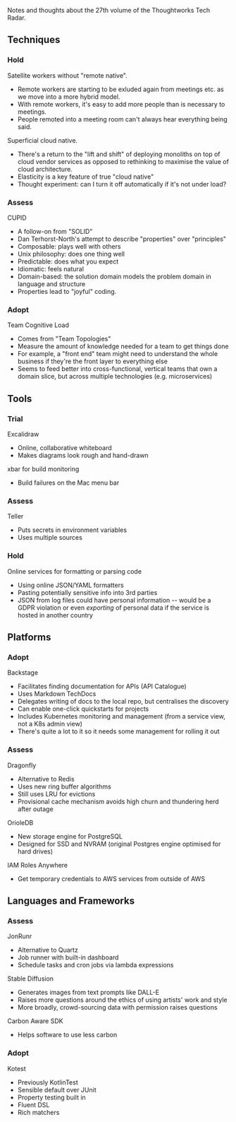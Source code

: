 Notes and thoughts about the 27th volume of the Thoughtworks Tech Radar.

## Techniques

### Hold

Satellite workers without "remote native".

- Remote workers are starting to be exluded again from meetings etc. as we move into a more hybrid model.
- With remote workers, it's easy to add more people than is necessary to meetings.
- People remoted into a meeting room can't always hear everything being said.

Superficial cloud native.

- There's a return to the "lift and shift" of deploying monoliths on top of cloud vendor services as opposed to rethinking to maximise the value of cloud architecture.
- Elasticity is a key feature of true "cloud native"
- Thought experiment: can I turn it off automatically if it's not under load?

### Assess

CUPID

- A follow-on from "SOLID"
- Dan Terhorst-North's attempt to describe "properties" over "principles"
- Composable: plays well with others
- Unix philosophy: does one thing well
- Predictable: does what you expect
- Idiomatic: feels natural
- Domain-based: the solution domain models the problem domain in language and structure
- Properties lead to "joyful" coding.

### Adopt

Team Cognitive Load

- Comes from "Team Topologies"
- Measure the amount of knowledge needed for a team to get things done
- For example, a "front end" team might need to understand the whole business if they're the front layer to everything else
- Seems to feed better into cross-functional, vertical teams that own a domain slice, but across multiple technologies (e.g. microservices)

## Tools

### Trial

Excalidraw

- Online, collaborative whiteboard
- Makes diagrams look rough and hand-drawn

xbar for build monitoring

- Build failures on the Mac menu bar

### Assess

Teller

- Puts secrets in environment variables
- Uses multiple sources

### Hold

Online services for formatting or parsing code

- Using online JSON/YAML formatters
- Pasting potentially sensitive info into 3rd parties
- JSON from log files could have personal information -- would be a GDPR violation or even _exporting_ of personal data if the service is hosted in another country


## Platforms

### Adopt

Backstage

- Facilitates finding documentation for APIs (API Catalogue)
- Uses Markdown TechDocs
- Delegates writing of docs to the local repo, but centralises the discovery
- Can enable one-click quickstarts for projects
- Includes Kubernetes monitoring and management (from a service view, not a K8s admin view)
- There's quite a lot to it so it needs some management for rolling it out

### Assess

Dragonfly

- Alternative to Redis
- Uses new ring buffer algorithms
- Still uses LRU for evictions
- Provisional cache mechanism avoids high churn and thundering herd after outage

OrioleDB

- New storage engine for PostgreSQL
- Designed for SSD and NVRAM (original Postgres engine optimised for hard drives)

IAM Roles Anywhere

- Get temporary credentials to AWS services from outside of AWS


## Languages and Frameworks

### Assess

JonRunr

- Alternative to Quartz
- Job runner with built-in dashboard
- Schedule tasks and cron jobs via lambda expressions

Stable Diffusion

- Generates images from text prompts like DALL-E
- Raises more questions around the ethics of using artists' work and style
- More broadly, crowd-sourcing data with permission raises questions

Carbon Aware SDK

- Helps software to use less carbon

### Adopt

Kotest

- Previously KotlinTest
- Sensible default over JUnit
- Property testing built in
- Fluent DSL
- Rich matchers
